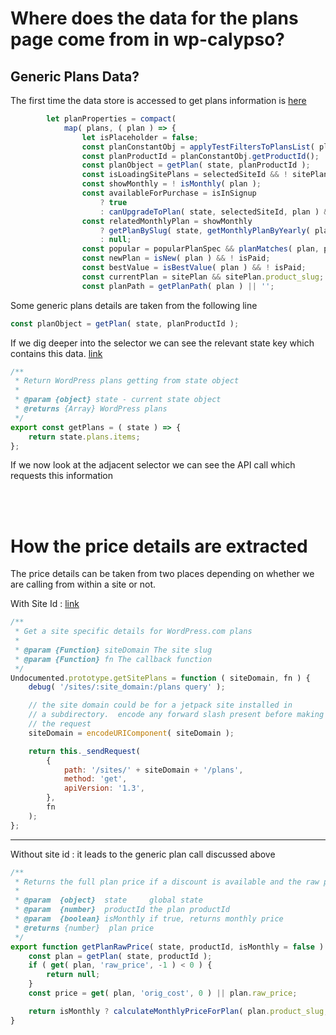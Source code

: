 # Where does the data for the plans page come from in wp-calypso?

## Generic Plans Data?


The first time the data store is accessed to get plans information is [here](https://github.com/Automattic/wp-calypso/blob/46128b8ea30dc381fa60e4d27264d7e10888464a/client/my-sites/plan-features/index.jsx#L862-L881)

```javascript
		let planProperties = compact(
			map( plans, ( plan ) => {
				let isPlaceholder = false;
				const planConstantObj = applyTestFiltersToPlansList( plan, abtest );
				const planProductId = planConstantObj.getProductId();
				const planObject = getPlan( state, planProductId );
				const isLoadingSitePlans = selectedSiteId && ! sitePlans.hasLoadedFromServer;
				const showMonthly = ! isMonthly( plan );
				const availableForPurchase = isInSignup
					? true
					: canUpgradeToPlan( state, selectedSiteId, plan ) && canPurchase;
				const relatedMonthlyPlan = showMonthly
					? getPlanBySlug( state, getMonthlyPlanByYearly( plan ) )
					: null;
				const popular = popularPlanSpec && planMatches( plan, popularPlanSpec );
				const newPlan = isNew( plan ) && ! isPaid;
				const bestValue = isBestValue( plan ) && ! isPaid;
				const currentPlan = sitePlan && sitePlan.product_slug;
				const planPath = getPlanPath( plan ) || '';

```

Some generic plans details are taken from the following line
```javascript
const planObject = getPlan( state, planProductId );
```

If we dig deeper into the selector we can see the relevant state key which contains this data. [link](https://github.com/Automattic/wp-calypso/blob/5620b340cf7340755e663bd5125c260204e057d1/client/state/plans/selectors/plan.js#L13-L21)


```javascript
/**
 * Return WordPress plans getting from state object
 *
 * @param {object} state - current state object
 * @returns {Array} WordPress plans
 */
export const getPlans = ( state ) => {
	return state.plans.items;
};
```
If we now look at the adjacent selector we can see the API call which requests this information


</br>
</br>

# How the price details are extracted

The price details can be taken from two places depending on whether we are calling from within a site or not.


With Site Id : [link](https://github.com/Automattic/wp-calypso/blob/d0c7384ea6771e36cf351884dacafc6b8f5eddb1/client/lib/wpcom-undocumented/lib/undocumented.js#L876-L899)

```javascript
/**
 * Get a site specific details for WordPress.com plans
 *
 * @param {Function} siteDomain The site slug
 * @param {Function} fn The callback function
 */
Undocumented.prototype.getSitePlans = function ( siteDomain, fn ) {
	debug( '/sites/:site_domain:/plans query' );

	// the site domain could be for a jetpack site installed in
	// a subdirectory.  encode any forward slash present before making
	// the request
	siteDomain = encodeURIComponent( siteDomain );

	return this._sendRequest(
		{
			path: '/sites/' + siteDomain + '/plans',
			method: 'get',
			apiVersion: '1.3',
		},
		fn
	);
};
```
---

Without site id : it leads to the generic plan call discussed above

```javascript
/**
 * Returns the full plan price if a discount is available and the raw price if a discount is not available
 *
 * @param  {object}  state     global state
 * @param  {number}  productId the plan productId
 * @param  {boolean} isMonthly if true, returns monthly price
 * @returns {number}  plan price
 */
export function getPlanRawPrice( state, productId, isMonthly = false ) {
	const plan = getPlan( state, productId );
	if ( get( plan, 'raw_price', -1 ) < 0 ) {
		return null;
	}
	const price = get( plan, 'orig_cost', 0 ) || plan.raw_price;

	return isMonthly ? calculateMonthlyPriceForPlan( plan.product_slug, price ) : price;
}
```